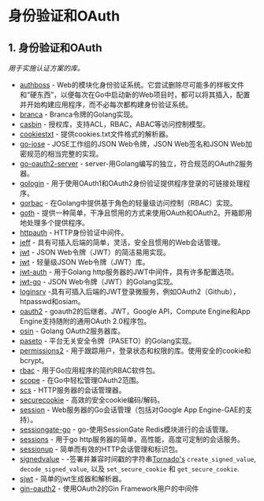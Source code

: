 # 身份验证和OAuth

## 1. 身份验证和OAuth <a id="&#x8EAB;&#x4EFD;&#x9A8C;&#x8BC1;&#x548C;oauth"></a>

_用于实施认证方案的库。_

* [authboss](https://github.com/volatiletech/authboss) - Web的模块化身份验证系统。它尝试删除尽可能多的样板文件和“硬东西”，以便每次在Go中启动新的Web项目时，都可以将其插入，配置并开始构建应用程序，而不必每次都构建身份验证系统。
* [branca](https://github.com/hako/branca) - Branca令牌的Golang实现。
* [casbin](https://github.com/hsluoyz/casbin) - 授权库，支持ACL，RBAC，ABAC等访问控制模型。
* [cookiestxt](https://github.com/mengzhuo/cookiestxt) - 提供cookies.txt文件格式的解析器。
* [go-jose](https://github.com/square/go-jose) - JOSE工作组的JSON Web令牌，JSON Web签名和JSON Web加密规范的相当完整的实现。
* [go-oauth2-server](https://github.com/RichardKnop/go-oauth2-server) - server-用Golang编写的独立，符合规范的OAuth2服务器。
* [gologin](https://github.com/dghubble/gologin) - 用于使用OAuth1和OAuth2身份验证提供程序登录的可链接处理程序。
* [gorbac](https://github.com/mikespook/gorbac) - 在Golang中提供基于角色的轻量级访问控制（RBAC）实现。
* [goth](https://github.com/markbates/goth) - 提供一种简单，干净且惯用的方式来使用OAuth和OAuth2。开箱即用地处理多个提供程序。
* [httpauth](https://github.com/goji/httpauth) - HTTP身份验证中间件。
* [jeff](https://github.com/abraithwaite/jeff) - 具有可插入后端的简单，灵活，安全且惯用的Web会话管理。
* [jwt](https://github.com/robbert229/jwt) - JSON Web令牌（JWT）的简洁易用实现。
* [jwt](https://github.com/pascaldekloe/jwt) - 轻量级JSON Web令牌（JWT）库。
* [jwt-auth](https://github.com/adam-hanna/jwt-auth) - 用于Golang http服务器的JWT中间件，具有许多配置选项。
* [jwt-go](https://github.com/dgrijalva/jwt-go) - JSON Web令牌（JWT）的Golang实现。
* [loginsrv](https://github.com/tarent/loginsrv) -具有可插入后端的JWT登录微服务，例如OAuth2（Github），htpasswd和osiam。
* [oauth2](https://github.com/golang/oauth2) - goauth2的后继者。JWT，Google API，Compute Engine和App Engine支持随附的通用OAuth 2.0程序包。
* [osin](https://github.com/openshift/osin) - Golang OAuth2服务器库。
* [paseto](https://github.com/o1egl/paseto) - 平台无关安全令牌（PASETO）的Golang实现。
* [permissions2](https://github.com/xyproto/permissions2) - 用于跟踪用户，登录状态和权限的库。使用安全的cookie和bcrypt。
* [rbac](https://github.com/zpatrick/rbac) - 用于Go应用程序的简约RBAC软件包。
* [scope](https://github.com/SonicRoshan/scope) - 在Go中轻松管理OAuth2范围。
* [scs](https://github.com/alexedwards/scs) - HTTP服务器的会话管理器。
* [securecookie](https://github.com/chmike/securecookie) - 高效的安全cookie编码/解码。
* [session](https://github.com/icza/session) - Web服务器的Go会话管理（包括对Google App Engine-GAE的支持）。
* [sessiongate-go](https://github.com/f0rmiga/sessiongate-go) - go-使用SessionGate Redis模块进行的会话管理。
* [sessions](https://github.com/adam-hanna/sessions) - 用于go http服务器的简单，高性能，高度可定制的会话服务。
* [sessionup](https://github.com/swithek/sessionup) - 简单而有效的HTTP会话管理和标识包。
* [signedvalue](https://github.com/sashka/signedvalue) - -签署并兼容时间戳的字符串[Tornado's](https://github.com/tornadoweb/tornado) `create_signed_value`, `decode_signed_value`, 以及 `set_secure_cookie` 和 `get_secure_cookie`.
* [sjwt](https://github.com/brianvoe/sjwt) - 简单的jwt生成器和解析器。
* [gin-oauth2](https://github.com/zalando/gin-oauth2) - 使用OAuth2的Gin Framework用户的中间件

